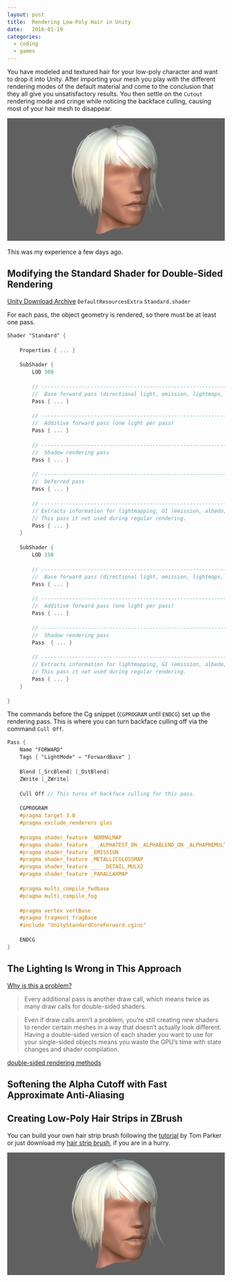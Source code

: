 ```yaml
---
layout: post
title:  Rendering Low-Poly Hair in Unity
date:   2016-01-19
categories:
  - coding
  - games
---
```


You have modeled and textured hair for your low-poly character and want to drop it into Unity. After importing your mesh you play with the different rendering modes of the default material and come to the conclusion that they all give you unsatisfactory results. You then settle on the `Cutout` rendering mode and cringe while noticing the backface culling, causing most of your hair mesh to disappear.

![](/images/unity-low-poly-hair-rendering.png)

This was my experience a few days ago.




## Modifying the Standard Shader for Double-Sided Rendering

[Unity Download Archive](https://unity3d.com/get-unity/download/archive)
`DefaultResourcesExtra`
`Standard.shader`

For each pass, the object geometry is rendered, so there must be at least one pass.

~~~ glsl
Shader "Standard" {

    Properties { ... }

    SubShader {
        LOD 300

        // ------------------------------------------------------------------
        //  Base forward pass (directional light, emission, lightmaps, ...)
        Pass { ... }

        // ------------------------------------------------------------------
        //  Additive forward pass (one light per pass)
        Pass { ... }

        // ------------------------------------------------------------------
        //  Shadow rendering pass
        Pass { ... }

        // ------------------------------------------------------------------
        //  Deferred pass
        Pass { ... }

        // ------------------------------------------------------------------
        // Extracts information for lightmapping, GI (emission, albedo, ...)
        // This pass it not used during regular rendering.
        Pass { ... }
    }

    SubShader {
        LOD 150

        // ------------------------------------------------------------------
        //  Base forward pass (directional light, emission, lightmaps, ...)
        Pass { ... }

        // ------------------------------------------------------------------
        //  Additive forward pass (one light per pass)
        Pass { ... }

        // ------------------------------------------------------------------
        //  Shadow rendering pass
        Pass  { ... }

        // ------------------------------------------------------------------
        // Extracts information for lightmapping, GI (emission, albedo, ...)
        // This pass it not used during regular rendering.
        Pass { ... }
    }

}
~~~

The commands before the Cg snippet (`CGPROGRAM` until `ENDCG`) set up the rendering pass. This is where you can turn backface culling off via the command `Cull Off`.

~~~ glsl
Pass {
    Name "FORWARD"
    Tags { "LightMode" = "ForwardBase" }

    Blend [_SrcBlend] [_DstBlend]
    ZWrite [_ZWrite]

    Cull Off // This turns of backface culling for this pass.

    CGPROGRAM
    #pragma target 3.0
    #pragma exclude_renderers gles

    #pragma shader_feature _NORMALMAP
    #pragma shader_feature _ _ALPHATEST_ON _ALPHABLEND_ON _ALPHAPREMULTIPLY_ON
    #pragma shader_feature _EMISSION
    #pragma shader_feature _METALLICGLOSSMAP
    #pragma shader_feature ___ _DETAIL_MULX2
    #pragma shader_feature _PARALLAXMAP

    #pragma multi_compile_fwdbase
    #pragma multi_compile_fog

    #pragma vertex vertBase
    #pragma fragment fragBase
    #include "UnityStandardCoreForward.cginc"

    ENDCG
}
~~~

## The Lighting Is Wrong in This Approach

[Why is this a problem?](http://danielbrauer.com/files/rendering-double-sided-geometry.html)

> Every additional pass is another draw call, which means twice as many draw calls for double-sided shaders.

> Even if draw calls aren’t a problem, you’re still creating new shaders to render certain meshes in a way that doesn’t actually look different. Having a double-sided version of each shader you want to use for your single-sided objects means you waste the GPU’s time with state changes and shader compilation.

[double-sided rendering methods](http://forum.unity3d.com/threads/double-sided-material.21778/page-2#post-2352641)


## Softening the Alpha Cutoff with Fast Approximate Anti-Aliasing


## Creating Low-Poly Hair Strips in ZBrush

You can build your own hair strip brush following the [tutorial](http://www.3dartistonline.com/news/2015/04/how-do-i-create-real-time-hair-for-games/) by Tom Parker or just download my [hair strip brush](), if you are in a hurry.

![](/images/unity-low-poly-hair-rendering.png)


